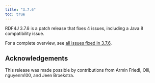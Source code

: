 ```yaml
---
title: "3.7.6"
toc: true
---
```

RDF4J 3.7.6 is a patch release that fixes 4 issues, including a Java 8 compatibility issue.

For a complete overview, see [all issues fixed in 3.7.6](https://github.com/eclipse/rdf4j/milestone/75?closed=1).

## Acknowledgements

This release was made possible by contributions from Armin Friedl, Olli, nguyenm100, and Jeen Broekstra.
